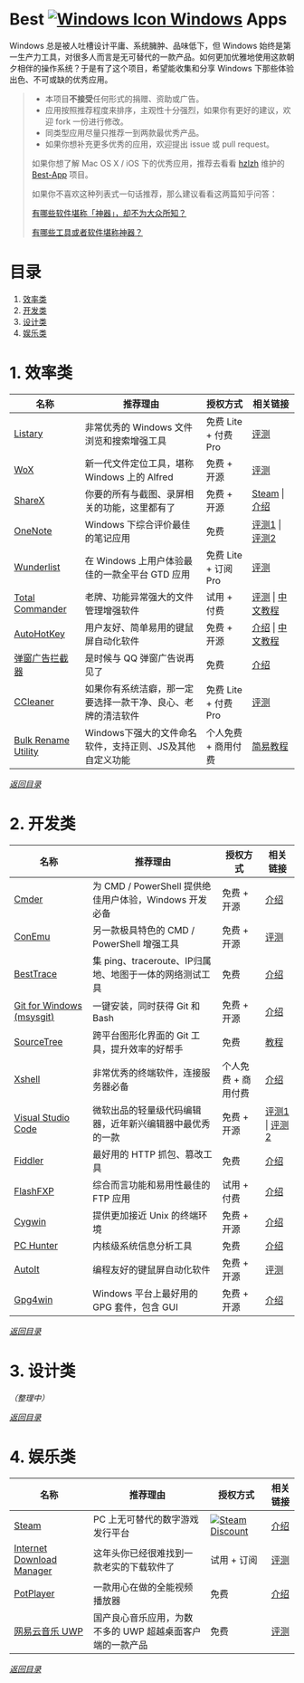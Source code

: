 # Best [![Windows Icon][1] Windows][2] Apps

Windows 总是被人吐槽设计平庸、系统臃肿、品味低下，但 Windows 始终是第一生产力工具，对很多人而言是无可替代的一款产品。如何更加优雅地使用这款朝夕相伴的操作系统？于是有了这个项目，希望能收集和分享 Windows 下那些体验出色、不可或缺的优秀应用。

> * 本项目**不接受**任何形式的捐赠、资助或广告。
> * 应用按照推荐程度来排序，主观性十分强烈，如果你有更好的建议，欢迎 fork 一份进行修改。
> * 同类型应用尽量只推荐一到两款最优秀产品。
> * 如果你想补充更多优秀的应用，欢迎提出 issue 或 pull request。
> 
> 如果你想了解 Mac OS X / iOS 下的优秀应用，推荐去看看 [hzlzh][3] 维护的 [Best-App][4] 项目。
> 
> 如果你不喜欢这种列表式一句话推荐，那么建议看看这两篇知乎问答：
> 
> [有哪些软件堪称「神器」，却不为大众所知？][5]
> 
> [有哪些工具或者软件堪称神器？][6]

# 目录

 1. [效率类][7]
 2. [开发类][8]
 3. [设计类][9]
 4. [娱乐类][10]

# 1. 效率类

|名称|推荐理由|授权方式|相关链接|
|---|---|---|---|
|[Listary][11]|非常优秀的 Windows 文件浏览和搜索增强工具|免费 Lite + 付费 Pro|[评测][12]|
|[WoX][13]|新一代文件定位工具，堪称 Windows 上的 Alfred|免费 + 开源|[评测][14]|
|[ShareX][15]|你要的所有与截图、录屏相关的功能，这里都有了|免费 + 开源|[Steam][16] \| [介绍][17]|
|[OneNote][18]|Windows 下综合评价最佳的笔记应用|免费|[评测1][19] \| [评测2][20]|
|[Wunderlist][21]|在 Windows 上用户体验最佳的一款全平台 GTD 应用|免费 Lite + 订阅 Pro|[评测][22]|
|[Total Commander][23]|老牌、功能异常强大的文件管理增强软件|试用 + 付费|[评测][24] \| [中文教程][25]|
|[AutoHotKey][26]|用户友好、简单易用的键鼠屏自动化软件|免费 + 开源|[介绍][27] \| [中文教程][28]|
|[弹窗广告拦截器][29]|是时候与 QQ 弹窗广告说再见了|免费|[介绍][30]|
|[CCleaner][31]|如果你有系统洁癖，那一定要选择一款干净、良心、老牌的清洁软件|免费 Lite + 付费 Pro|[评测][32]|
|[Bulk Rename Utility][74]|Windows下强大的文件命名软件，支持正则、JS及其他自定义功能|个人免费 + 商用付费|[简易教程][75]|

[*返回目录*][33]

# 2. 开发类

|名称|推荐理由|授权方式|相关链接|
|---|---|---|---|
|[Cmder][34]|为 CMD / PowerShell 提供绝佳用户体验，Windows 开发必备|免费 + 开源|[介绍][35]|
|[ConEmu][36]|另一款极具特色的 CMD / PowerShell 增强工具|免费 + 开源|[评测][37]|
|[BestTrace][38]|集 ping、traceroute、IP归属地、地图于一体的网络测试工具|免费|[介绍][39]|
|[Git for Windows (msysgit)][40]|一键安装，同时获得 Git 和 Bash|免费 + 开源|[介绍][41]|
|[SourceTree][42]|跨平台图形化界面的 Git 工具，提升效率的好帮手|免费|[教程][43]|
|[Xshell][44]|非常优秀的终端软件，连接服务器必备|个人免费 + 商用付费|[介绍][45]|
|[Visual Studio Code][46]|微软出品的轻量级代码编辑器，近年新兴编辑器中最优秀的一款|免费 + 开源|[评测1][47] \| [评测2][48]|
|[Fiddler][49]|最好用的 HTTP 抓包、篡改工具|免费|[介绍][50]|
|[FlashFXP][51]|综合而言功能和易用性最佳的 FTP 应用|试用 + 付费|[介绍][52]|
|[Cygwin][53]|提供更加接近 Unix 的终端环境|免费 + 开源|[介绍][54]|
|[PC Hunter][55]|内核级系统信息分析工具|免费|[介绍][56]|
|[AutoIt][57]|编程友好的键鼠屏自动化软件|免费 + 开源|[评测][58]|
|[Gpg4win][59]|Windows 平台上最好用的 GPG 套件，包含 GUI|免费 + 开源|[介绍][60]|

[*返回目录*][61]

# 3. 设计类

*（整理中）*

[*返回目录*][62]

# 4. 娱乐类

|名称|推荐理由|授权方式|相关链接|
|---|---|---|---|
|[Steam][63]|PC 上无可替代的数字游戏发行平台|[![Steam Discount][64]][65]|[介绍][66]|
|[Internet Download Manager][67]|这年头你已经很难找到一款老实的下载软件了|试用 + 订阅|[评测][68]|
|[PotPlayer][69]|一款用心在做的全能视频播放器|免费|[介绍][70]|
|[网易云音乐 UWP][71]|国产良心音乐应用，为数不多的 UWP 超越桌面客户端的一款产品|免费|[评测][72]|

[*返回目录*][73]


  [1]: http://i.imgur.com/waCNjA2.png
  [2]: https://www.microsoft.com/zh-cn/windows
  [3]: https://github.com/hzlzh
  [4]: https://github.com/hzlzh/Best-App
  [5]: https://www.zhihu.com/question/36546814
  [6]: https://www.zhihu.com/question/20772002
  [7]: #1-%E6%95%88%E7%8E%87%E7%B1%BB
  [8]: #2-%E5%BC%80%E5%8F%91%E7%B1%BB
  [9]: #3-%E8%AE%BE%E8%AE%A1%E7%B1%BB
  [10]: #4-%E5%A8%B1%E4%B9%90%E7%B1%BB
  [11]: http://www.listary.com/
  [12]: http://www.iplaysoft.com/listary.html
  [13]: https://github.com/Wox-launcher/Wox
  [14]: http://www.cnblogs.com/jadeboy/p/5517515.html
  [15]: https://getsharex.com/
  [16]: http://store.steampowered.com/app/400040/
  [17]: http://www.appinn.com/sharex/
  [18]: https://www.onenote.com/
  [19]: https://www.zhihu.com/question/21928562
  [20]: http://test.smzdm.com/pingce/p/10550/
  [21]: https://www.wunderlist.com/
  [22]: http://www.iplaysoft.com/wunderlist.html
  [23]: http://www.ghisler.com/
  [24]: https://www.zhihu.com/question/21616258
  [25]: https://xbeta.info/studytc/index.htm
  [26]: https://autohotkey.com/
  [27]: https://zh.wikipedia.org/wiki/AutoHotkey
  [28]: https://autohotkey.com/boards/viewtopic.php?t=1099
  [29]: https://www.zhihu.com/question/24265718/answer/27226434
  [30]: http://www.appinn.com/close-a-d-s/
  [31]: https://www.piriform.com/ccleaner/download
  [32]: http://www.iplaysoft.com/ccleaner.html
  [33]: #%E7%9B%AE%E5%BD%95
  [34]: http://cmder.net/
  [35]: http://www.jeffjade.com/2016/01/13/2016-01-13-windows-software-cmder/
  [36]: https://sourceforge.net/projects/conemu/
  [37]: https://zhuanlan.zhihu.com/p/20947499
  [38]: http://www.ipip.net/download.html
  [39]: http://blog.sina.com.cn/s/blog_5f5a3dff0102wdf4.html
  [40]: https://git-for-windows.github.io/
  [41]: http://www.worldhello.net/gotgit/01-meet-git/060-install-on-windows-msysgit.html
  [42]: https://www.sourcetreeapp.com/
  [43]: http://blog.csdn.net/jackjia2015/article/details/51140552
  [44]: https://www.netsarang.com/products/xsh_overview.html
  [45]: http://www.portablesoft.org/xshell/
  [46]: https://code.visualstudio.com/
  [47]: https://segmentfault.com/a/1190000002721112
  [48]: http://www.jianshu.com/p/2ae767137725
  [49]: http://www.telerik.com/fiddler
  [50]: http://mccxj.github.io/blog/20130531_introduce-to-fiddler.html
  [51]: https://www.flashfxp.com/
  [52]: http://baike.baidu.com/item/FlashFXP
  [53]: https://www.cygwin.com/
  [54]: http://blog.csdn.net/msnlogo/article/details/4063439
  [55]: http://www.xuetr.com/
  [56]: http://baike.baidu.com/view/10024019.htm
  [57]: https://www.autoitscript.com/
  [58]: http://www.diggerplus.org/archives/1952
  [59]: https://www.gpg4win.org/
  [60]: http://terrychen.info/encryption-gpg4win/
  [61]: #%E7%9B%AE%E5%BD%95
  [62]: #%E7%9B%AE%E5%BD%95
  [63]: http://store.steampowered.com/
  [64]: http://i.imgur.com/Ey5B8RU.png
  [65]: https://www.google.com/search?q=steam%20memes&tbm=isch
  [66]: https://zh.wikipedia.org/wiki/Steam
  [67]: https://www.internetdownloadmanager.com/
  [68]: https://xbeta.info/idm.htm
  [69]: https://potplayer.daum.net/
  [70]: http://baike.baidu.com/item/PotPlayer
  [71]: https://www.microsoft.com/zh-cn/store/apps/%E7%BD%91%E6%98%93%E4%BA%91%E9%9F%B3%E4%B9%90uwp/9nblggh6g0jf
  [72]: http://zhihu.com/question/38409442/answer/76287469
  [73]: #%E7%9B%AE%E5%BD%95
  [74]: http://www.bulkrenameutility.co.uk/
  [75]: http://www.gezila.com/tutorials/58882_all.html
